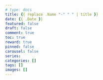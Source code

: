 ```yaml
---
# type: docs 
title: {{ replace .Name "-" " " | title }}
date: {{ .Date }}
featured: false
draft: false
comment: true
toc: true
reward: true
pinned: false
carousel: false
series:
categories: []
tags: []
images: []
---
```

